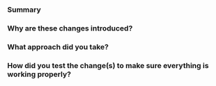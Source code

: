<!--
  ☝️ How to write a good PR title:
  - Start with a verb, for example: Add, Delete, Improve, Fix…
  - Write in present tense
  - Give as much context as necessary and as little as possible
  - Use a draft PR while it’s a work in progress
-->

### Summary

<!--
  Please include a short description (using non-technical terms, 1-2 sentences)
  about the changes you are introducing and/or what problem is being fixed.
-->

### Why are these changes introduced?

<!--
  Give context to help reviewers fully understand your changes.
  Also add the link to the corresponding issue if one exists.
-->

### What approach did you take?

<!--
  What approach did you take, and why? Were there any other approaches
  you considered using, and why did you decide to drop them?
-->

### How did you test the change(s) to make sure everything is working properly?

<!--
  List all testing steps/scenarios you checked and help peers to review your changes.
-->
